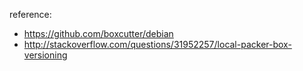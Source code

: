reference:
* https://github.com/boxcutter/debian
* http://stackoverflow.com/questions/31952257/local-packer-box-versioning
